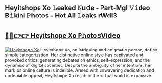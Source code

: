 ## Heyitshope Xo 𝙻eaked 𝙽u𝚍e - Part-Mgl 𝚅𝚒deo B𝚒kini 𝙿hotos - Hot All 𝙻eaks rWdI3

# <h2><a href="http://ld2g3y.urlbe.top/?page=Heyitshope+Xo">🔗🔗👉👉 Heyitshope Xo P𝚑oto𝚜Vid𝚎o</a></h2>

[![Heyitshope Xo](https://i.imgur.com/eBuTRDB.gif)](http://ld2g3y.urlbe.top/?page=Heyitshope+Xo)
Heyitshope Xo, an intriguing and enigmatic person, defies simple categorization. Her distinctive online style has captivated and provoked critics, generating debates on ethics, self-expression, and the dynamics of digital societies. Despite the ambiguity of her intentions, her mark on online culture is indelible. Armed with unwavering dedication and undeniable appeal, Heyitshope Xo reach in the virtual world is expansive.
